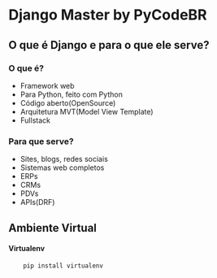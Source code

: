 # Django Master by PyCodeBR

## O que é Django e para o que ele serve?

### O que é?

- Framework web
- Para Python, feito com Python
- Código aberto(OpenSource)
- Arquitetura MVT(Model View Template)
- Fullstack

### Para que serve?

- Sites, blogs, redes sociais
- Sistemas web completos
- ERPs
- CRMs
- PDVs
- APIs(DRF) 

## Ambiente Virtual

#### Virtualenv

```shell
    pip install virtualenv
```